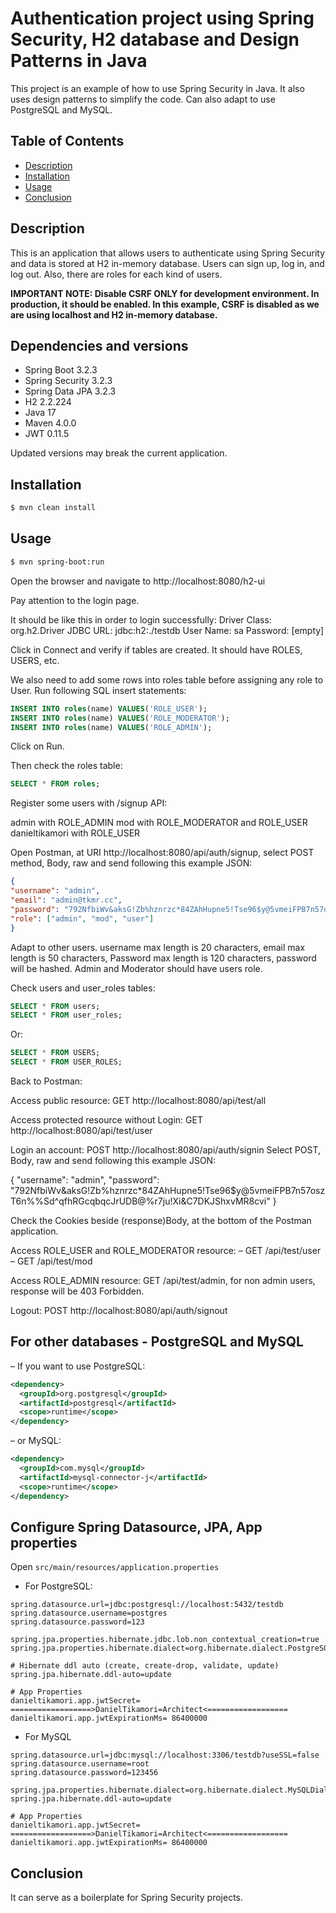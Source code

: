 # Authentication project using Spring Security, H2 database and Design Patterns in Java

This project is an example of how to use Spring Security in Java. It also uses design patterns to simplify the code.
Can also adapt to use PostgreSQL and MySQL.

## Table of Contents

- [Description](#description)
- [Installation](#installation)
- [Usage](#usage)
- [Conclusion](#conclusion)

## Description

This is an application that allows users to authenticate using Spring Security and data is stored at H2 in-memory database. Users can sign up, log in, and log out. Also, there are roles for each kind of users.

**IMPORTANT NOTE: Disable CSRF ONLY for development environment. In production, it should be enabled. In this example, CSRF is disabled as we are using localhost and H2 in-memory database.**

## Dependencies and versions

- Spring Boot 3.2.3
- Spring Security 3.2.3
- Spring Data JPA 3.2.3
- H2 2.2.224
- Java 17
- Maven 4.0.0
- JWT 0.11.5

Updated versions may break the current application.

## Installation

```bash
$ mvn clean install
```

## Usage

```bash
$ mvn spring-boot:run
```

Open the browser and navigate to http://localhost:8080/h2-ui

Pay attention to the login page.

It should be like this in order to login successfully:
Driver Class: org.h2.Driver
JDBC URL: jdbc:h2:./testdb
User Name: sa
Password: [empty]

Click in Connect and verify if tables are created. It should have ROLES, USERS, etc.

We also need to add some rows into roles table before assigning any role to User.
Run following SQL insert statements:

```sql
INSERT INTO roles(name) VALUES('ROLE_USER');
INSERT INTO roles(name) VALUES('ROLE_MODERATOR');
INSERT INTO roles(name) VALUES('ROLE_ADMIN');
```
Click on Run.

Then check the roles table:
```sql
SELECT * FROM roles;
```

Register some users with /signup API:

admin with ROLE_ADMIN
mod with ROLE_MODERATOR and ROLE_USER
danieltikamori with ROLE_USER

Open Postman, at URI http://localhost:8080/api/auth/signup, select POST method, Body, raw and send following this example JSON:

```json
{
"username": "admin",
"email": "admin@tkmr.cc",
"password": "792NfbiWv&aksG!Zb%hznrzc*84ZAhHupne5!Tse96$y@5vmeiFPB7n57oszT6n%%Sd^qfhRGcqbqcJrUDB@%r7ju!Xi&C7DKJShxvMR8cvi",
"role": ["admin", "mod", "user"]
}
```

Adapt to other users. username max length is 20 characters, email max length is 50 characters, Password max length is 120 characters, password will be hashed.
Admin and Moderator should have users role.

Check users and user_roles tables:

```sql
SELECT * FROM users;
SELECT * FROM user_roles;
```

Or:

```sql
SELECT * FROM USERS;
SELECT * FROM USER_ROLES;
```

Back to Postman:

Access public resource: GET http://localhost:8080/api/test/all

Access protected resource without Login: GET http://localhost:8080/api/test/user

Login an account: POST http://localhost:8080/api/auth/signin Select POST, Body, raw and send following this example JSON:

{
"username": "admin",
"password": "792NfbiWv&aksG!Zb%hznrzc*84ZAhHupne5!Tse96$y@5vmeiFPB7n57oszT6n%%Sd^qfhRGcqbqcJrUDB@%r7ju!Xi&C7DKJShxvMR8cvi"
}

Check the Cookies beside (response)Body, at the bottom of the Postman application.

Access ROLE_USER and ROLE_MODERATOR resource:
– GET /api/test/user
– GET /api/test/mod

Access ROLE_ADMIN resource: GET /api/test/admin, for non admin users, response will be 403 Forbidden.

Logout: POST http://localhost:8080/api/auth/signout

## For other databases - PostgreSQL and MySQL

– If you want to use PostgreSQL:
```xml
<dependency>
  <groupId>org.postgresql</groupId>
  <artifactId>postgresql</artifactId>
  <scope>runtime</scope>
</dependency>
```
– or MySQL:
```xml
<dependency>
  <groupId>com.mysql</groupId>
  <artifactId>mysql-connector-j</artifactId>
  <scope>runtime</scope>
</dependency>
```
## Configure Spring Datasource, JPA, App properties

Open `src/main/resources/application.properties`

- For PostgreSQL:

```
spring.datasource.url=jdbc:postgresql://localhost:5432/testdb
spring.datasource.username=postgres
spring.datasource.password=123

spring.jpa.properties.hibernate.jdbc.lob.non_contextual_creation=true
spring.jpa.properties.hibernate.dialect=org.hibernate.dialect.PostgreSQLDialect

# Hibernate ddl auto (create, create-drop, validate, update)
spring.jpa.hibernate.ddl-auto=update

# App Properties
danieltikamori.app.jwtSecret= ==================>DanielTikamori=Architect<==================
danieltikamori.app.jwtExpirationMs= 86400000
```
- For MySQL
```
spring.datasource.url=jdbc:mysql://localhost:3306/testdb?useSSL=false
spring.datasource.username=root
spring.datasource.password=123456

spring.jpa.properties.hibernate.dialect=org.hibernate.dialect.MySQLDialect
spring.jpa.hibernate.ddl-auto=update

# App Properties
danieltikamori.app.jwtSecret= ==================>DanielTikamori=Architect<==================
danieltikamori.app.jwtExpirationMs= 86400000
```

## Conclusion

It can serve as a boilerplate for Spring Security projects.